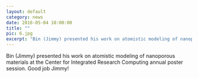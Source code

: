 ```yaml
---
layout: default
category: news
date: 2016-05-04 10:00:00
title: ""
pic: 6.jpg
excerpt: "Bin (Jimmy) presented his work on atomistic modeling of nanoporous materials at the Center for Integrated Research Computing annual poster session. Good job Jimmy!"
---
```


Bin (Jimmy) presented his work on atomistic modeling of nanoporous materials at the Center for Integrated Research Computing annual poster session. Good job Jimmy!
